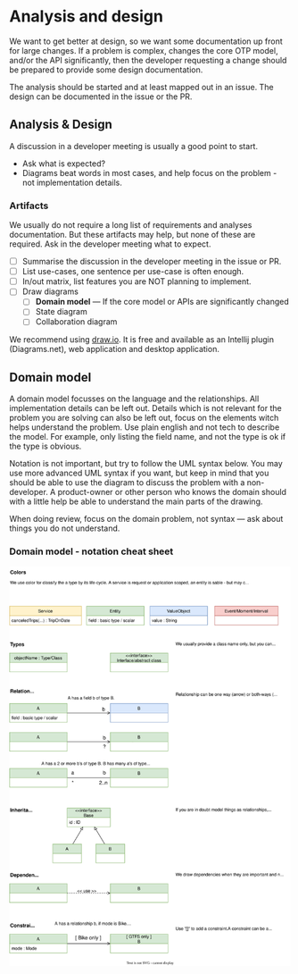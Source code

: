 # Analysis and design

We want to get better at design, so we want some documentation up front for large changes. If a 
problem is complex, changes the core OTP model, and/or the API significantly, then the developer
requesting a change should be prepared to provide some design documentation.

The analysis should be started and at least mapped out in an issue. The design can be documented 
in the issue or the PR. 


## Analysis & Design

A discussion in a developer meeting is usually a good point to start. 

- Ask what is expected?
- Diagrams beat words in most cases, and help focus on the problem - not implementation details.


### Artifacts

We usually do not require a long list of requirements and analyses documentation. But these 
artifacts may help, but none of these are required. Ask in the developer meeting what to expect. 

 - [ ] Summarise the discussion in the developer meeting in the issue or PR.
 - [ ] List use-cases, one sentence per use-case is often enough.
 - [ ] In/out matrix, list features you are NOT planning to implement.
 - [ ] Draw diagrams
   - [ ] **Domain model** — If the core model or APIs are significantly changed
   - [ ] State diagram
   - [ ] Collaboration diagram

We recommend using [draw.io](https://www.drawio.com/). It is free and available as an Intellij 
plugin (Diagrams.net), web application and desktop application.


## Domain model

A domain model focusses on the language and the relationships. All implementation details can be left 
out. Details which is not relevant for the problem you are solving can also be left out, focus on 
the elements witch helps understand the problem. Use plain english and not tech to describe 
the model. For example, only listing the field name, and not the type is ok if the type is obvious.

Notation is not important, but try to follow the UML syntax below. You may use more advanced UML 
syntax if you want, but keep in mind that you should be able to use the diagram to discuss the 
problem with a non-developer. A product-owner or other person who knows the domain should with 
a little help be able to understand the main parts of the drawing.

When doing review, focus on the domain problem, not syntax — ask about things you do not understand.


### Domain model - notation cheat sheet

![Domain Model Notation](../images/DomainModelNotation.svg)

